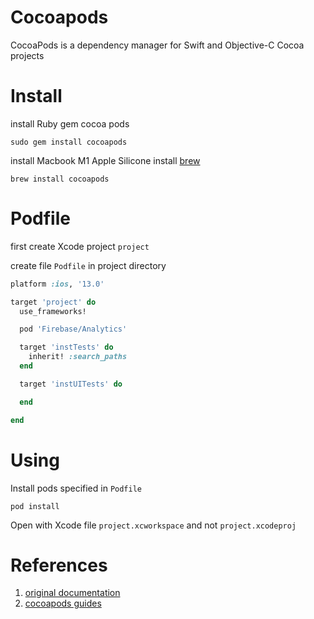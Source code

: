 # Cocoapods

CocoaPods is a dependency manager for Swift and Objective-C Cocoa projects

# Install

install Ruby gem cocoa pods

```shell
sudo gem install cocoapods
```

install Macbook M1 Apple Silicone
install [brew](https://docs.brew.sh/Installation)

```shell
brew install cocoapods
```

# Podfile

first create Xcode project `project`

create file `Podfile` in project directory

```ruby
platform :ios, '13.0'

target 'project' do
  use_frameworks!

  pod 'Firebase/Analytics'

  target 'instTests' do
    inherit! :search_paths
  end

  target 'instUITests' do

  end

end
```

# Using

Install pods specified in `Podfile`

```shell
pod install
```

Open with Xcode file `project.xcworkspace` and not `project.xcodeproj`

# References

1. [original documentation](https://cocoapods.org)
2. [cocoapods guides](https://guides.cocoapods.org/using/using-cocoapods.html)
